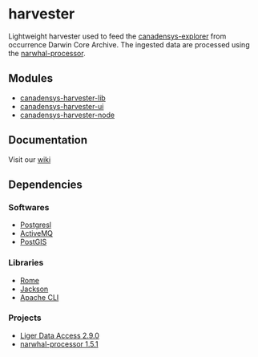 harvester
====================

Lightweight harvester used to feed the [canadensys-explorer](https://github.com/Canadensys/canadensys-explorer) from occurrence Darwin Core Archive. The ingested data are processed using the [narwhal-processor](https://github.com/Canadensys/narwhal-processor).

Modules
-------
* [canadensys-harvester-lib](https://github.com/Canadensys/canadensys-harvester/tree/master/canadensys-harvester-lib)
* [canadensys-harvester-ui](https://github.com/Canadensys/canadensys-harvester/tree/master/canadensys-harvester-ui)
* [canadensys-harvester-node](https://github.com/Canadensys/canadensys-harvester/tree/master/canadensys-harvester-node)

Documentation
-------------
Visit our [wiki](https://github.com/WingLongitude/harvester/wiki)


Dependencies
------------
### Softwares
* [Postgresl](http://www.postgresql.org/)
* [ActiveMQ](http://activemq.apache.org/)
* [PostGIS](http://postgis.net/)

### Libraries
* [Rome](https://github.com/rometools/rome)
* [Jackson](https://github.com/FasterXML/jackson)
* [Apache CLI](http://commons.apache.org/proper/commons-cli/)

### Projects
* [Liger  Data Access 2.9.0](https://github.com/WingLongitude/liger-data-access)
* [narwhal-processor 1.5.1](https://github.com/Canadensys/narwhal-processor)
